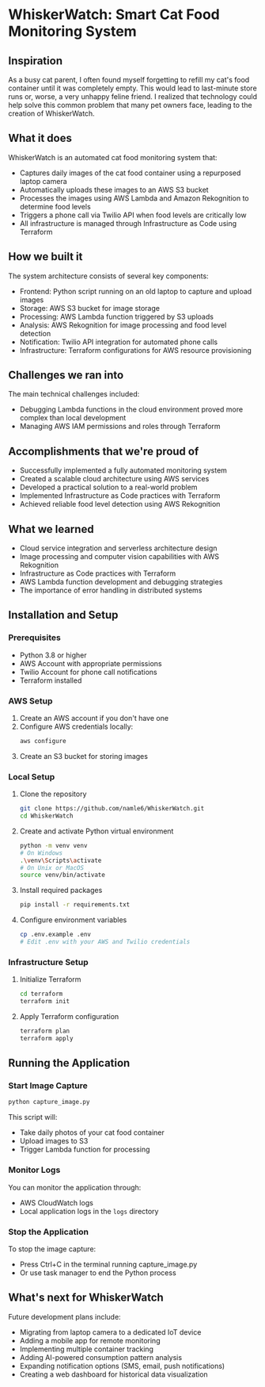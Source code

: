 # WhiskerWatch: Smart Cat Food Monitoring System

## Inspiration
As a busy cat parent, I often found myself forgetting to refill my cat's food container until it was completely empty. This would lead to last-minute store runs or, worse, a very unhappy feline friend. I realized that technology could help solve this common problem that many pet owners face, leading to the creation of WhiskerWatch.

## What it does
WhiskerWatch is an automated cat food monitoring system that:
- Captures daily images of the cat food container using a repurposed laptop camera
- Automatically uploads these images to an AWS S3 bucket
- Processes the images using AWS Lambda and Amazon Rekognition to determine food levels
- Triggers a phone call via Twilio API when food levels are critically low
- All infrastructure is managed through Infrastructure as Code using Terraform

## How we built it
The system architecture consists of several key components:
- Frontend: Python script running on an old laptop to capture and upload images
- Storage: AWS S3 bucket for image storage
- Processing: AWS Lambda function triggered by S3 uploads
- Analysis: AWS Rekognition for image processing and food level detection
- Notification: Twilio API integration for automated phone calls
- Infrastructure: Terraform configurations for AWS resource provisioning

## Challenges we ran into
The main technical challenges included:
- Debugging Lambda functions in the cloud environment proved more complex than local development
- Managing AWS IAM permissions and roles through Terraform

## Accomplishments that we're proud of
- Successfully implemented a fully automated monitoring system
- Created a scalable cloud architecture using AWS services
- Developed a practical solution to a real-world problem
- Implemented Infrastructure as Code practices with Terraform
- Achieved reliable food level detection using AWS Rekognition

## What we learned
- Cloud service integration and serverless architecture design
- Image processing and computer vision capabilities with AWS Rekognition
- Infrastructure as Code practices with Terraform
- AWS Lambda function development and debugging strategies
- The importance of error handling in distributed systems

## Installation and Setup

### Prerequisites
- Python 3.8 or higher
- AWS Account with appropriate permissions
- Twilio Account for phone call notifications
- Terraform installed

### AWS Setup
1. Create an AWS account if you don't have one
2. Configure AWS credentials locally:
   ```bash
   aws configure
   ```
3. Create an S3 bucket for storing images

### Local Setup
1. Clone the repository
   ```bash
   git clone https://github.com/namle6/WhiskerWatch.git
   cd WhiskerWatch
   ```

2. Create and activate Python virtual environment
   ```bash
   python -m venv venv
   # On Windows
   .\venv\Scripts\activate
   # On Unix or MacOS
   source venv/bin/activate
   ```

3. Install required packages
   ```bash
   pip install -r requirements.txt
   ```

4. Configure environment variables
   ```bash
   cp .env.example .env
   # Edit .env with your AWS and Twilio credentials
   ```

### Infrastructure Setup
1. Initialize Terraform
   ```bash
   cd terraform
   terraform init
   ```

2. Apply Terraform configuration
   ```bash
   terraform plan
   terraform apply
   ```

## Running the Application

### Start Image Capture
```bash
python capture_image.py
```
This script will:
- Take daily photos of your cat food container
- Upload images to S3
- Trigger Lambda function for processing

### Monitor Logs
You can monitor the application through:
- AWS CloudWatch logs
- Local application logs in the `logs` directory

### Stop the Application
To stop the image capture:
- Press Ctrl+C in the terminal running capture_image.py
- Or use task manager to end the Python process

## What's next for WhiskerWatch
Future development plans include:
- Migrating from laptop camera to a dedicated IoT device
- Adding a mobile app for remote monitoring
- Implementing multiple container tracking
- Adding AI-powered consumption pattern analysis
- Expanding notification options (SMS, email, push notifications)
- Creating a web dashboard for historical data visualization